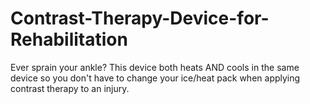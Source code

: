 # Contrast-Therapy-Device-for-Rehabilitation
Ever sprain your ankle? This device both heats AND cools in the same device so you don't have to change your ice/heat pack when applying contrast therapy to an injury.
